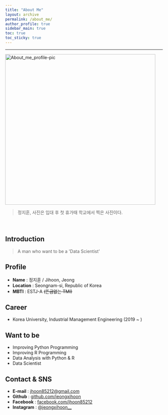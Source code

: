 ```yaml
---
title: "About Me"
layout: archive
permalink: /about_me/
author_profile: true
sidebar_main: true
toc: true
toc_sticky: true
---
```



-------------------------------
<img src="https://scontent-ssn1-1.xx.fbcdn.net/v/t1.6435-9/165897040_1318111975220006_8347677221555786746_n.jpg?_nc_cat=101&ccb=1-3&_nc_sid=09cbfe&_nc_ohc=7v3wHGj70eoAX_u8JkY&tn=yv-9s_I_kPylStqH&_nc_ht=scontent-ssn1-1.xx&oh=8b6be9547c2dcbbde0e91953cbd27780&oe=6122D54B" width="480px" height="480px" title="About_me_profile-pic"/>

> 정지훈, 사진은 입대 후 첫 휴가때 학교에서 찍은 사진이다.


　


## **Introduction**


> A man who want to be a 'Data Scientist'


## **Profile**


- **Name** : 정지훈 / Jihoon, Jeong
- **Location** : Seongnam-si, Republic of Korea
- **MBTI** : ESTJ-A ~~(뜬금없는 TMI)~~


## **Career**


- Korea University, Industrial Management Engineering (2019 ~ )


## **Want to be**


- Improving Python Programming
- Improving R Programming
- Data Analysis with Python & R
- Data Scientist


## **Contact & SNS**


- **E-mail** : jhoon85212@gmail.com
- **Github** : [github.com/jeongxihoon](https://github.com/jeongxihoon)
- **Facebook** : [facebook.com/jhoon85212](https://www.facebook.com/jhoon85212)
- **Instagram** : [@jeongxihoon__](https://www.instagram.com/jeongxihoon__)
